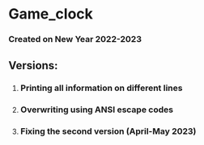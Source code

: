 # Game_clock
### Created on New Year 2022-2023
## Versions:
1. ### Printing all information on different lines
2. ### Overwriting using ANSI escape codes
3. ### Fixing the second version (April-May 2023)
